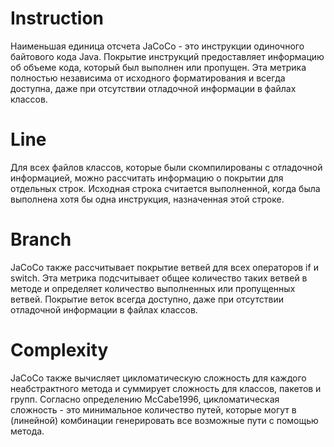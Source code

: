 # Instruction 
Наименьшая единица отсчета JaCoCo - это инструкции одиночного байтового кода Java. Покрытие инструкций предоставляет информацию об объеме кода, 
который был выполнен или пропущен. Эта метрика полностью независима от исходного форматирования и всегда доступна, 
даже при отсутствии отладочной информации в файлах классов.
# Line
Для всех файлов классов, которые были скомпилированы с отладочной информацией, можно рассчитать информацию о покрытии для отдельных строк.
Исходная строка считается выполненной, когда была выполнена хотя бы одна инструкция, назначенная этой строке.
# Branch
JaCoCo также рассчитывает покрытие ветвей для всех операторов if и switch. Эта метрика подсчитывает общее количество таких ветвей в методе и определяет количество выполненных или пропущенных ветвей.
Покрытие веток всегда доступно, даже при отсутствии отладочной информации в файлах классов.
# Complexity
JaCoCo также вычисляет цикломатическую сложность для каждого неабстрактного метода и суммирует сложность для классов, пакетов и групп. Согласно определению McCabe1996, 
цикломатическая сложность - это минимальное количество путей, которые могут в (линейной) комбинации генерировать все возможные пути с помощью метода.
